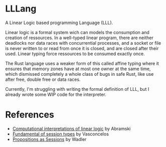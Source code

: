 # LLLang
A Linear Logic based programming Language (LLL).

Linear logic is a formal system wich can models the consumption and creation of ressources. In a well-typed linear program,
there are neither deadlocks nor data races with concurrential processes, and a socket or file is never written to or read from
once it is closed, and are closed after their used. Linear typing force ressources to be consumed exactly once.

The Rust language uses a weaker form of this called affine typing where it ensures that memory zones have at most one owner at
the same time, which dismissed completely a whole class of bugs in safe Rust, like use after free, double free or data races.

Currently, I'm struggling with writing the formal definition of LLL, but I already wrote some WIP code for the interpreter. 

# References
* [Computational interpretations of linear logic](https://www.sciencedirect.com/science/article/pii/030439759390181R) by Abramski
* [Fundamental of session types](https://www.sciencedirect.com/science/article/pii/S0890540112001022) by Vasconcelos
* [Propositions as Sessions](https://homepages.inf.ed.ac.uk/wadler/papers/propositions-as-sessions/propositions-as-sessions.pdf) by Wadler

